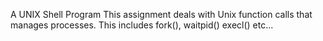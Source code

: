 A UNIX Shell Program
This assignment deals with Unix function calls that manages processes. This includes fork(), waitpid() execl() etc...

